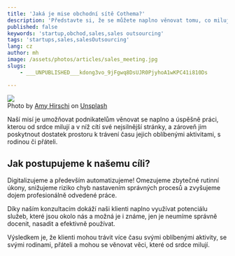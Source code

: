 ```yaml
---
title: 'Jaká je mise obchodní sítě Cothema?'
description: 'Představte si, že se můžete naplno věnovat tomu, co milujete, zaměříte se na řešení problému a veškeré překážky odpadnou stranou. To je naše vize budoucnosti podnikání.'
published: false
keywords: 'startup,obchod,sales,sales outsourcing'
tags: 'startups,sales,salesOutsourcing'
lang: cz
author: mh
image: /assets/photos/articles/sales_meeting.jpg
slugs:
    - ___UNPUBLISHED___kdong3vo_9jFgwq8DsUJR0PjyhoA1wKPC41i810Ds

---
```

<div class="img-box-right">
    <img src="/assets/photos/articles/sales_meeting.jpg" />
    <br />
    <span class="img-caption">Photo by <a href="https://unsplash.com/@amyhirschi?utm_source=unsplash&amp;utm_medium=referral&amp;utm_content=creditCopyText">Amy Hirschi</a> on <a href="https://unsplash.com/s/photos/meeting?utm_source=unsplash&amp;utm_medium=referral&amp;utm_content=creditCopyText">Unsplash</a></>
</div>

Naší misí je umožňovat podnikatelům věnovat se naplno a úspěšně práci,
kterou od srdce milují a v níž cítí své nejsilnější stránky, a zároveň jim poskytnout
dostatek prostoru k trávení času jejich oblíbenými aktivitami,
s rodinou či přáteli.

## Jak postupujeme k našemu cíli?

Digitalizujeme a především automatizujeme! Omezujeme zbytečné
rutinní úkony, snižujeme riziko chyb nastavením správných procesů
a zvyšujeme dojem profesionálně odvedené práce.

Díky naším konzultacím dokáží naši klienti naplno využívat
potenciálu služeb, které jsou okolo nás a možná je i známe,
jen je neumíme správně docenit, nasadit a efektivně používat. 

Výsledkem je, že klienti mohou trávit více času svými oblíbenými aktivity,
se svými rodinami, přáteli a mohou se věnovat věci, které od srdce milují.
